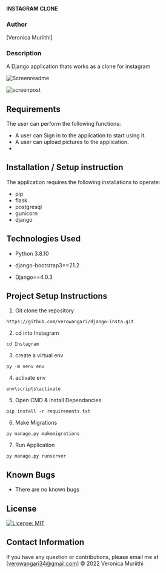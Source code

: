 #### INSTAGRAM CLONE
### Author

[Veronica Muriithi]

### Description
A Django application thats works as a clone for instagram

![Screenreadme](https://user-images.githubusercontent.com/53782607/162088230-40298d9e-2bd2-49f1-a0ad-86cd0f319f0f.png)



![screenpost](https://user-images.githubusercontent.com/53782607/162088656-737740cd-44de-483a-bc7a-e20da8b9739b.png)


## Requirements
The user can perform the following functions:

-  A user can Sign in to the application to start using it.
-  A user can upload pictures to the application.
-  

## Installation / Setup instruction
The application requires the following installations to operate:
- pip
- flask
- postgresql
- gunicorn
- django

## Technologies Used
- Python 3.8.10

- django-bootstrap3==21.2
- Django==4.0.3

## Project Setup Instructions
1) Git clone the repository 
```
https://github.com/verowangari/django-insta.git
```
2. cd into  Instagram
```
cd Instagram
```
3. create a virtual env
```
py -m venv env
```
4. activate env
```
env\scripts\activate
```
5. Open CMD & Install Dependancies
```
pip install -r requirements.txt
```
6. Make Migrations
```
py manage.py makemigrations
```
7. Run Application
```
py manage.py runserver
```

## Known Bugs
- There are no known bugs

## License
[![License: MIT](https://img.shields.io/badge/License-MIT-yellow.svg)](https://opensource.org/licenses/MIT)

## Contact Information 

If you have any question or contributions, please email me at [verowangari34@gmail.com]
© 2022 Veronica Muriithi
